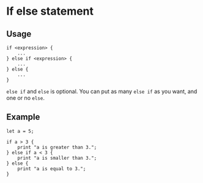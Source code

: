 # If else statement

## Usage
```
if <expression> {
    ...
} else if <expression> {
    ...
} else {
    ...
}
```
``else if`` and ``else`` is optional.
You can put as many ``else if`` as you want, and one or no ``else``.

## Example
```
let a = 5;

if a > 3 {
    print "a is greater than 3.";
} else if a < 3 {
    print "a is smaller than 3.";
} else {
    print "a is equal to 3.";
}
```
